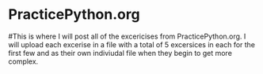 # PracticePython.org
#This is where I will post all of the excericises from PracticePython.org. I will upload each excerise in a file with a total of 5 excersices in each for the first few and as their own indiviudal file when they begin to get more complex.
